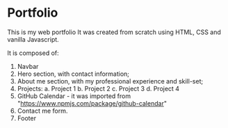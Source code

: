 # Portfolio
This is my web portfolio
It was created from scratch using HTML, CSS and vanilla Javascript.

It is composed of:
1. Navbar
2. Hero section, with contact information;
3. About me section, with my professional experience and skill-set;
4. Projects:
    a. Project 1
    b. Project 2
    c. Project 3
    d. Project 4
4. GitHub Calendar - it was imported from "https://www.npmjs.com/package/github-calendar"
5. Contact me form.
6. Footer


